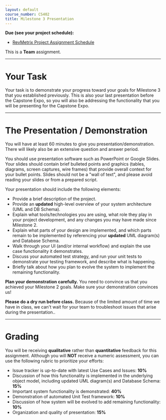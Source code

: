```yaml
---
layout: default
course_number: CS402
title: Milestone 3 Presentation
---
```


**Due (see your project schedule):**
- [RevMetrix Project Assignment Schedule](../projects/RevMetrix-Project/schedule.html)

This is a **Team** assignment.

--- --- --- --- --- --- --- --- --- --- --- --- --- --- --- --- --- --- --- --- --- --- --- ---

# Your Task

Your task is to demonstrate your progress toward your goals for Milestone 3 that you established previously.  This is also your last presentation before the Capstone Expo, so you will also be addressing the functionality that you will be presenting for the Capstone Expo.

--- --- --- --- --- --- --- --- --- --- --- --- --- --- --- --- --- --- --- --- --- --- --- ---

# The Presentation / Demonstration

You will have at least 60 minutes to give you presentation/demonstration.  There will likely also be an extensive question and answer period.

You should use presentation software such as PowerPoint or Google Slides. Your slides should contain brief bulleted points and graphics (tables, diagrams, screen captures, wire frames) that provide overall context for your bullet points. Slides should not be a "wall of text", and please avoid reading your slides or from a prepared script.

Your presentation should include the following elements:

- Provide a brief description of the project.
- Provide an **updated** high-level overview of your system architecture (UML and DB Schema).
- Explain what tools/technologies you are using, what role they play in your project development, and any changes you may have made since Milestone 2.
- Explain what parts of your design are implemented, and which parts remain to be implemented by referencing your **updated** UML diagram(s) and Database Schema.
- Walk through your UI (and/or internal workflow) and explain the use case functionality it demonstrates.
- Discuss your automated test strategy, and run your unit tests to demonstrate your testing framework, and describe what is happening.
- Briefly talk about how you plan to evolve the system to implement the remaining functionality.

**Plan your demonstration carefully.** You need to convince us that you achieved your Milestone 2 goals.  Make sure your demonstration convinces us!

**Please do a dry run before class.** Because of the limited amount of time we have in class, we can't wait for your team to troubleshoot issues that arise during the presentation..

--- --- --- --- --- --- --- --- --- --- --- --- --- --- --- --- --- --- --- --- --- --- --- ---

# Grading

You will be receiving **qualitative** rather than **quantitative** feedback for this assignment. Although you will **NOT** receive a numeric assessment, you can use the following rubric to prioritize your efforts:

- Issue tracker is up-to-date with latest Use Cases and Issues: **10%**
- Discussion of how this functionality is implemented in the underlying object model, including updated UML diagram(s) and Database Schema: **15%**
- Important system functionality is demonstrated: **40%**
- Demonstration of automated Unit Test framework: **10%**
- Discussion of how system will be evolved to add remaining functionality: **10%**
- Organization and quality of presentation: **15%**